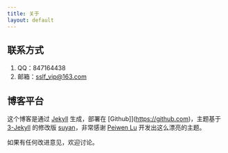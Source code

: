 ```yaml
---
title: 关于
layout: default
---
```


## 联系方式
1. QQ：847164438
2. 邮箱：sslf_vip@163.com


## 博客平台

这个博客是通过 [Jekyll](http://jekyllrb.com/) 生成，部署在 [Github]](https://github.com)，主题基于 [3-Jekyll](https://github.com/P233/3-Jekyll) 的修改版 [suyan](https://github.com/suyan/suyan.github.io)，非常感谢 [Peiwen Lu](https://github.com/P233) 开发出这么漂亮的主题。

如果有任何改进意见，欢迎讨论。
